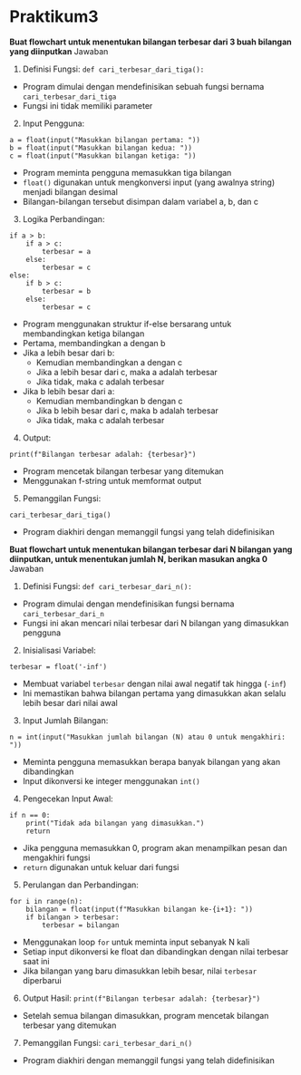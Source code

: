 # Praktikum3

**Buat flowchart untuk menentukan bilangan terbesar dari 3 buah bilangan yang
diinputkan**
Jawaban

1. Definisi Fungsi:
```def cari_terbesar_dari_tiga():```
- Program dimulai dengan mendefinisikan sebuah fungsi bernama `cari_terbesar_dari_tiga`
- Fungsi ini tidak memiliki parameter

2. Input Pengguna:
```
a = float(input("Masukkan bilangan pertama: "))
b = float(input("Masukkan bilangan kedua: "))
c = float(input("Masukkan bilangan ketiga: "))
```
- Program meminta pengguna memasukkan tiga bilangan
- `float()` digunakan untuk mengkonversi input (yang awalnya string) menjadi bilangan desimal
- Bilangan-bilangan tersebut disimpan dalam variabel a, b, dan c

3. Logika Perbandingan:
```
if a > b:
    if a > c:
        terbesar = a
    else:
        terbesar = c
else:
    if b > c:
        terbesar = b
    else:
        terbesar = c
```
- Program menggunakan struktur if-else bersarang untuk membandingkan ketiga bilangan
- Pertama, membandingkan a dengan b
- Jika a lebih besar dari b:
  - Kemudian membandingkan a dengan c
  - Jika a lebih besar dari c, maka a adalah terbesar
  - Jika tidak, maka c adalah terbesar
- Jika b lebih besar dari a:
  - Kemudian membandingkan b dengan c
  - Jika b lebih besar dari c, maka b adalah terbesar
  - Jika tidak, maka c adalah terbesar

4. Output:
```
print(f"Bilangan terbesar adalah: {terbesar}")
```
- Program mencetak bilangan terbesar yang ditemukan
- Menggunakan f-string untuk memformat output

5. Pemanggilan Fungsi:
```
cari_terbesar_dari_tiga()
```
- Program diakhiri dengan memanggil fungsi yang telah didefinisikan

**Buat flowchart untuk menentukan bilangan terbesar dari N bilangan yang diinputkan, untuk menentukan jumlah N, berikan masukan angka 0**
Jawaban

1. Definisi Fungsi:
```def cari_terbesar_dari_n():```
- Program dimulai dengan mendefinisikan fungsi bernama `cari_terbesar_dari_n`
- Fungsi ini akan mencari nilai terbesar dari N bilangan yang dimasukkan pengguna

2. Inisialisasi Variabel:
```
terbesar = float('-inf')
```
- Membuat variabel `terbesar` dengan nilai awal negatif tak hingga (`-inf`)
- Ini memastikan bahwa bilangan pertama yang dimasukkan akan selalu lebih besar dari nilai awal

3. Input Jumlah Bilangan:
```
n = int(input("Masukkan jumlah bilangan (N) atau 0 untuk mengakhiri: "))
```
- Meminta pengguna memasukkan berapa banyak bilangan yang akan dibandingkan
- Input dikonversi ke integer menggunakan `int()`

4. Pengecekan Input Awal:
```
if n == 0:
    print("Tidak ada bilangan yang dimasukkan.")
    return
```
- Jika pengguna memasukkan 0, program akan menampilkan pesan dan mengakhiri fungsi
- `return` digunakan untuk keluar dari fungsi

5. Perulangan dan Perbandingan:
```
for i in range(n):
    bilangan = float(input(f"Masukkan bilangan ke-{i+1}: "))
    if bilangan > terbesar:
        terbesar = bilangan
```
- Menggunakan loop `for` untuk meminta input sebanyak N kali
- Setiap input dikonversi ke float dan dibandingkan dengan nilai terbesar saat ini
- Jika bilangan yang baru dimasukkan lebih besar, nilai `terbesar` diperbarui

6. Output Hasil:
```print(f"Bilangan terbesar adalah: {terbesar}")```
- Setelah semua bilangan dimasukkan, program mencetak bilangan terbesar yang ditemukan

7. Pemanggilan Fungsi:
```cari_terbesar_dari_n()```
- Program diakhiri dengan memanggil fungsi yang telah didefinisikan
